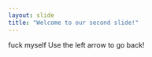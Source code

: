 ```yaml
---
layout: slide
title: "Welcome to our second slide!"
---
```

fuck myself
Use the left arrow to go back!
